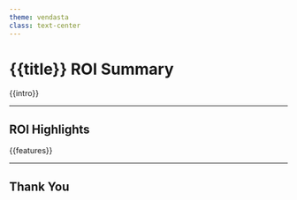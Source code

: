 ```yaml
---
theme: vendasta
class: text-center
---
```


# {{title}} ROI Summary

{{intro}}

---

## ROI Highlights

{{features}}

---

## Thank You
